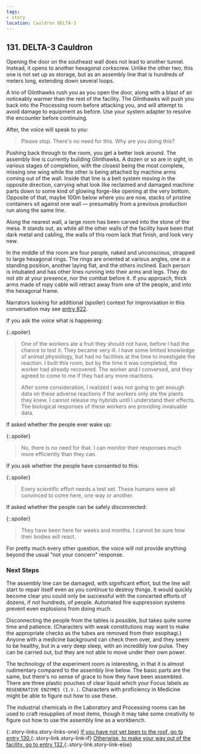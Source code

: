 ```yaml
---
tags:
- story
location: Cauldron DELTA-3
---
```


## 131. DELTA-3 Cauldron

Opening the door on the southeast wall does not lead to another tunnel.
Instead, it opens to another hexagonal corkscrew.
Unlike the other two, this one is not set up as storage, but as an assembly line that is hundreds of meters long, extending down several loops.

A trio of Glinthawks rush you as you open the door, along with a blast of air noticeably warmer than the rest of the facility.
The Glinthawks will push you back into the Processing room before attacking you, and will attempt to avoid damage to equipment as before.
Use your system adapter to resolve the encounter before continuing.

After, the voice will speak to you:

> Please stop.
> There's no need for this.
> Why are you doing this?

Pushing back through to the room, you get a better look around.
The assembly line is currently building Glinthawks.
A dozen or so are in sight, in various stages of completion, with the closest being the most complete, missing one wing while the other is being attached by machine arms coming out of the wall.
Inside that line is a belt system moving in the opposite direction, carrying what look like reclaimed and damaged machine parts down to some kind of glowing forge-like opening at the very bottom.
Opposite of that, maybe 100m below where you are now, stacks of pristine containers sit against one wall — presumably from a previous production run along the same line.

Along the nearest wall, a large room has been carved into the stone of the mesa.
It stands out, as while all the other walls of the facility have been that dark metal and cabling, the walls of this room lack that finish, and look very new.

In the middle of the room are four people, naked and unconscious, strapped to large hexagonal rings.
The rings are oriented at various angles, one in a standing position, another laying flat, and the others inclined.
Each person is intubated and has other lines running into their arms and legs.
They do not stir at your presence, nor the combat before it.
If you approach, thick arms made of ropy cable will retract away from one of the people, and into the hexagonal frame.

Narrators looking for additional (spoiler) context for improvisation in this conversation may see [entry 822](822-delta3b-voice.md). 

If you ask the voice what is happening:

{:.spoiler}
> One of the workers ate a fruit they should not have, before I had the chance to test it.
> They became very ill.
> I have some limited knowledge of animal physiology, but had no facilities at the time to investigate the reaction. 
> I built this room, but by the time it was completed, the worker had already recovered.
> The worker and I conversed, and they agreed to come to me if they had any more reactions.
>
> After some consideration, I realized I was not going to get enough data on these adverse reactions if the workers only ate the plants they knew.
> I cannot release my hybrids until I understand their effects.
> The biological responses of these workers are providing invaluable data.

If asked whether the people ever wake up:

{:.spoiler}
> No, there is no need for that.
> I can monitor their responses much more efficiently than they can.

If you ask whether the people have consented to this:

{:.spoiler}
> Every scientific effort needs a test set.
> These humans were all convinced to come here, one way or another.

If asked whether the people can be safely disconnected:

{:.spoiler}
> They have been here for weeks and months.
> I cannot be sure how their bodies will react.

For pretty much every other question, the voice will not provide anything beyond the usual "not your concern" response.

### Next Steps

The assembly line can be damaged, with significant effort, but the line will start to repair itself even as you continue to destroy things.
It would quickly become clear you could only be successful with the concerted efforts of dozens, if not hundreds, of people.
Automated fire suppression systems prevent even explosions from doing much.

Disconnecting the people from the tables is possible, but takes quite some time and patience.
(Characters with weak constitutions may want to make the appropriate checks as the tubes are removed from their esophagi.)
Anyone with a medicine background can check them over, and they seem to be healthy, but in a very deep sleep, with an incredibly low pulse.
They can be carried out, but they are not able to move under their own power.

The technology of the experiment room is interesting, in that it is almost rudimentary compared to the assembly line below.
The basic parts are the same, but there's no sense of grace to how they have been assembled.
There are three plastic pouches of clear liquid which your Focus labels as `REGENERATIVE ENZYMES (I.V.)`.
Characters with proficiency in Medicine might be able to figure out how to use these.

The industrial chemicals in the Laboratory and Processing rooms can be used to craft resupplies of most items, though it may take some creativity to figure out how to use the assembly line as a workbench.

{:.story-links.story-links-one}
[If you have not yet been to the roof, go to entry 130.](130-delta3b.md){:.story-link.story-link-if}
[Otherwise, to make your way out of the facility, go to entry 132.](132-delta3-exit.md){:.story-link.story-link-else}
